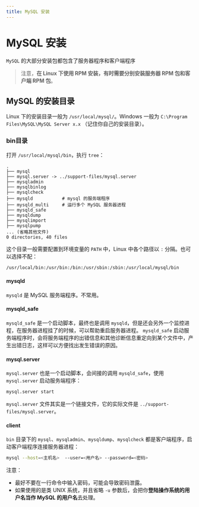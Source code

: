 ```yaml
---
title: MySQL 安装
---
```

# MySQL 安装
`MySQL` 的大部分安装包都包含了服务器程序和客户端程序

> 注意，**在 Linux 下使用 RPM 安装，有时需要分别安装服务器 RPM 包和客户端 RPM 包**。

## MySQL 的安装目录

Linux 下的安装目录一般为 `/usr/local/mysql/`。Windows 一般为 `C:\Program Files\MySQL\MySQL Server x.x`
（记住你自己的安装目录）。

### bin目录
打开 `/usr/local/mysql/bin`，执行 `tree`：
```
.
├── mysql
├── mysql.server -> ../support-files/mysql.server
├── mysqladmin
├── mysqlbinlog
├── mysqlcheck
├── mysqld           # mysql 的服务端程序
├── mysqld_multi     # 运行多个 MySQL 服务器进程
├── mysqld_safe
├── mysqldump
├── mysqlimport
├── mysqlpump
... (省略其他文件)
0 directories, 40 files
```

这个目录一般需要配置到环境变量的 `PATH` 中，Linux 中各个路径以 `:` 分隔。也可以选择不配：
```bash
/usr/local/bin:/usr/bin:/bin:/usr/sbin:/sbin:/usr/local/mysql/bin
```

#### mysqld
`mysqld` 是 MySQL 服务端程序。不常用。

#### mysqld_safe
`mysqld_safe` 是一个启动脚本，最终也是调用 `mysqld`，但是还会另外一个监控进程，在服务器进程挂了的时候，可以帮助重启服务器进程。
`mysqld_safe` 启动服务端程序时，会将服务端程序的出错信息和其他诊断信息重定向到某个文件中，产生出错日志，这样可以方便找出发生错误的原因。

#### mysql.server
`mysql.server` 也是一个启动脚本，会间接的调用 `mysqld_safe`，使用 `mysql.server` 启动服务端程序：
```bash
mysql.server start
```
`mysql.server` 文件其实是一个链接文件，它的实际文件是 `../support-files/mysql.server`。

#### client
`bin` 目录下的 `mysql`、`mysqladmin`、`mysqldump`、`mysqlcheck` 都是客户端程序，启动客户端程序连接服务器进程：
```bash
mysql --host=<主机名>  --user=<用户名> --password=<密码>
```

注意：
- 最好不要在一行命令中输入密码，可能会导致密码泄露。
- 如果使用的是类 UNIX 系统，并且省略 `-u` 参数后，会把你**登陆操作系统的用户名当作 MySQL 的用户名**去处理。
